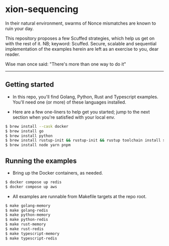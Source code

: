 # xion-sequencing

In their natural environment, swarms of Nonce mismatches are known to ruin your day.

This repository proposes a few Scuffed strategies, which help us get on with the rest of it. NB; keyword: Scuffed.
Secure, scalable and sequential implementation of the examples herein are left as an exercise to you, dear reader.

Wise man once said: "There's more than one way to do it"

---

## Getting started

- In this repo, you'll find Golang, Python, Rust and Typescript examples. You'll need one (or more) of these languages installed.

- Here are a few one-liners to help get you started; jump to the next section when you're satisfied with your local env.
```bash
$ brew install --cask docker
$ brew install go 
$ brew install python
$ brew install rustup-init && rustup-init && rustup toolchain install stable
$ brew install node yarn pnpm
```

## Running the examples

- Bring up the Docker containers, as needed.

```bash
$ docker compose up redis
$ docker compose up aws
```

- All examples are runnable from Makefile targets at the repo root.

```bash
$ make golang-memory
$ make golang-redis
$ make python-memory
$ make python-redis
$ make rust-memory
$ make rust-redis
$ make typescript-memory
$ make typescript-redis
```
